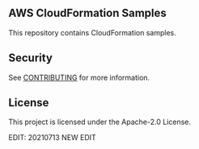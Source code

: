 ## AWS CloudFormation Samples

This repository contains CloudFormation samples.

## Security

See [CONTRIBUTING](CONTRIBUTING.md#security-issue-notifications) for more information.

## License

This project is licensed under the Apache-2.0 License.

EDIT: 20210713 NEW EDIT
